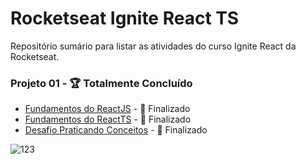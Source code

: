 # Rocketseat Ignite React TS

<p>Repositório sumário para listar as atividades do curso Ignite React da Rocketseat.</p>

### Projeto 01 - :trophy: Totalmente Concluído
* [Fundamentos do ReactJS](https://github.com/MouraPragana/01-fundamentos-reactjs-ignite) - :1st_place_medal: Finalizado
* [Fundamentos do ReactTS](https://github.com/MouraPragana/01-fundamentos-reactjs-ts-ignite) - :1st_place_medal: Finalizado
* [Desafio Praticando Conceitos](https://github.com/MouraPragana/01-desafio-ignite-todo) - :1st_place_medal: Finalizado



![123](https://user-images.githubusercontent.com/78274293/208878002-3809c4a4-049a-4eb0-b5bf-b4a2fabd0988.png)
